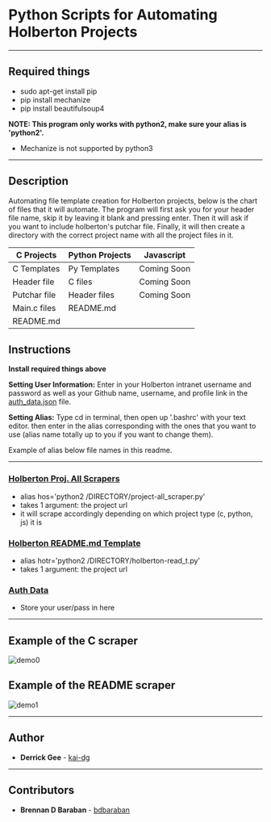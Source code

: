 # Python Scripts for Automating Holberton Projects

---

## Required things

* sudo apt-get install pip
* pip install mechanize
* pip install beautifulsoup4

**NOTE: This program only works with python2, make sure your alias is 'python2'.**
* Mechanize is not supported by python3

---

## Description

Automating file template creation for Holberton projects, below is the chart of files that it will automate. The program will first ask you for your header file name, skip it by leaving it blank and pressing enter. Then it will ask if you want to include holberton's putchar file. Finally, it will then create a directory with the correct project name with all the project files in it.

| C Projects | Python Projects | Javascript |
| ------------- | ------------- | ------------- |
| C Templates | Py Templates | Coming Soon |
| Header file | C files | Coming Soon |
| Putchar file | Header files | Coming Soon |
| Main.c files | README.md |
| README.md |

## Instructions

**Install required things above**

**Setting User Information:** Enter in your Holberton intranet username and password as well as your Github name, username, and profile link in the [auth_data.json](./auth_data.json) file.

**Setting Alias:** Type cd in terminal, then open up '.bashrc' with your text editor. then enter in the alias corresponding with the ones that you want to use (alias name totally up to you if you want to change them).

Example of alias below file names in this readme.

---

### [Holberton Proj. All Scrapers](./project-all_scraper.py)
* alias hos='python2 /DIRECTORY/project-all_scraper.py'
* takes 1 argument: the project url
* it will scrape accordingly depending on which project type (c, python, js) it is

### [Holberton README.md Template](./holberton-read_t.py)
* alias hotr='python2 /DIRECTORY/holberton-read_t.py'
* takes 1 argument: the project url

### [Auth Data](./auth_data.json)
* Store your user/pass in here

---
## Example of the C scraper

![demo0](https://i.imgur.com/nIKUgA3.png)

## Example of the README scraper

![demo1](https://i.imgur.com/t6vOCwq.jpg)

---

## Author
* **Derrick Gee** - [kai-dg](https://github.com/kai-dg)

---

## Contributors
* **Brennan D Baraban** - [bdbaraban](https://github.com/bdbaraban)
